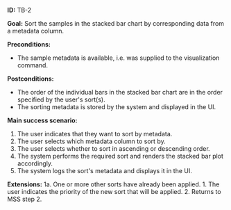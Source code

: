 **ID:**
TB-2

**Goal:**
Sort the samples in the stacked bar chart by corresponding data from a metadata column.

**Preconditions:**
- The sample metadata is available, i.e. was supplied to the visualization command.

**Postconditions:**
- The order of the individual bars in the stacked bar chart are in the order specified by the user's sort(s).
- The sorting metadata is stored by the system and displayed in the UI.

**Main success scenario:**
1. The user indicates that they want to sort by metadata.
2. The user selects which metadata column to sort by.
3. The user selects whether to sort in ascending or descending order.
4. The system performs the required sort and renders the stacked bar plot accordingly.
5. The system logs the sort's metadata and displays it in the UI.

**Extensions:**
1a. One or more other sorts have already been applied.
	1. The user indicates the priority of the new sort that will be applied.
	2. Returns to MSS step 2.
